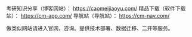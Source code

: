 # 

考研知识分享（博客网站）： https://caomeijiaoyu.com/
精品下载（软件下载站）： https://cm-app.com/
导航站（导航站）： https://cm-nav.com/


做类似网站请进入官网，咨询。提供技术部署、数据迁移、二开等服务。
